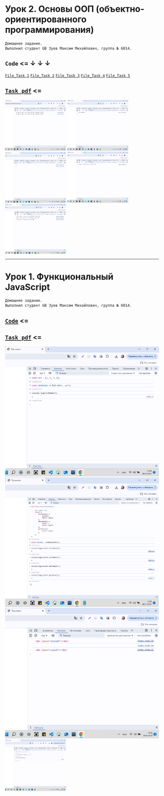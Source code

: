 # Урок 2. Основы ООП (объектно-ориентированного программирования)
```
Домашнее задание.
Выполнил студент GB Зуев Максим Михайлович, группа № 6014.
```
`Code` <= &darr; &darr; &darr;
---
[`File_Task 1`](./Task_2-1.html)
[`File_Task 2`](./Task_2-2.html)
[`File_Task 3`](./Task_2-3.html)
[`File_Task 4`](./Task_2-4.html)
[`File_Task 5`](./Task_2-5.html)

[`Task_pdf`](./screen_shots/Task_2.pdf) <=
---
<img src="./screen_shots/2-1.png" alt="drawing" style="width:200px;"/>
<img src="./screen_shots/2-2.png" alt="drawing" style="width:200px;"/>
<img src="./screen_shots/2-3.png" alt="drawing" style="width:200px;"/>
<img src="./screen_shots/2-4.png" alt="drawing" style="width:200px;"/>
<img src="./screen_shots/2-5.png" alt="drawing" style="width:200px;"/>


---
# Урок 1. Функциональный JavaScript
```
Домашнее задание.
Выполнил студент GB Зуев Максим Михайлович, группа № 6014.
```
[`Code`](./HW_1.txt) <=
---
[`Task_pdf`](./screen_shots/Task.pdf) <=
---

![](./screen_shots/1-1.png)
![](./screen_shots/1-2.png)
![](./screen_shots/1-3.png)
<img src="./screen_shots/1-1.png" alt="drawing" style="width:200px;"/>